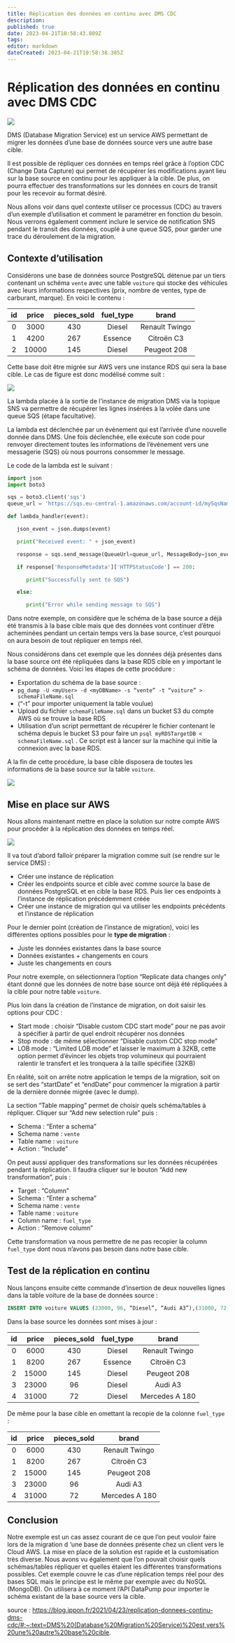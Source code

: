```yaml
---
title: Réplication des données en continu avec DMS CDC
description: 
published: true
date: 2023-04-21T10:58:43.809Z
tags: 
editor: markdown
dateCreated: 2023-04-21T10:58:38.385Z
---
```


# Réplication des données en continu avec DMS CDC


<img src="https://blog.ippon.fr/content/images/2021/03/amazonDMS.png">

DMS (Database Migration Service) est un service AWS permettant de migrer les données d’une base de données source vers une autre base cible.

Il est possible de répliquer ces données en temps réel grâce à l’option CDC (Change Data Capture) qui permet de récupérer les modifications ayant lieu sur la base source en continu pour les appliquer à la cible. De plus, on pourra effectuer des transformations sur les données en cours de transit pour les recevoir au format désiré.

Nous allons voir dans quel contexte utiliser ce processus (CDC) au travers d’un exemple d’utilisation et comment le paramétrer en fonction du besoin. Nous verrons également comment inclure le service de notification SNS pendant le transit des données, couplé à une queue SQS, pour garder une trace du déroulement de la migration.

## Contexte d’utilisation
Considérons une base de données source PostgreSQL détenue par un tiers contenant un schéma `vente` avec une table `voiture` qui stocke des véhicules avec leurs informations respectives (prix, nombre de ventes, type de carburant, marque). En voici le contenu :

|id|price|pieces_sold|fuel_type|brand|
|:--:|:--:|:--------:|:-------:|:---:|
|0|3000|430|Diesel|Renault Twingo|
|1|4200|267|Essence|Citroën C3|
|2|10000|145|Diesel|Peugeot 208|

Cette base doit être migrée sur AWS vers une instance RDS qui sera la base cible. Le cas de figure est donc modélisé comme suit :

<img src="https://blog.ippon.fr/content/images/2021/03/finalDMSSchema-3.png">

La lambda placée à la sortie de l’instance de migration DMS via la topique SNS va permettre de récupérer les lignes insérées à la volée dans une queue SQS (étape facultative).

La lambda est déclenchée par un événement qui est l’arrivée d’une nouvelle donnée dans DMS. Une fois déclenchée, elle exécute son code pour renvoyer directement toutes les informations de l’événement vers une messagerie (SQS) où nous pourrons consommer le message.

Le code de la lambda est le suivant :

```python
import json
import boto3

sqs = boto3.client('sqs')
queue_url = 'https://sqs.eu-central-1.amazonaws.com/account-id/mySqsName'

def lambda_handler(event):

   json_event = json.dumps(event)

   print("Received event: " + json_event)

   response = sqs.send_message(QueueUrl=queue_url, MessageBody=json_event)

   if response['ResponseMetadata']['HTTPStatusCode'] == 200:

      print("Successfully sent to SQS")

   else:

      print("Error while sending message to SQS")

```

Dans notre exemple, on considère que le schéma de la base source a déjà été transmis à la base cible mais que des données vont continuer d’être acheminées pendant un certain temps vers la base source, c’est pourquoi on aura besoin de tout répliquer en temps réel.

Nous considérons dans cet exemple que les données déjà présentes dans la base source ont été répliquées dans la base RDS cible en y important le schéma de données. Voici les étapes de cette procédure :

- Exportation du schéma de la base source :
- `pg_dump -U <myUser> -d <myDBName> -s “vente” -t “voiture” > schemaFileName.sql`
- (“-t” pour importer uniquement la table voulue)
- Upload du fichier `schemaFileName.sql` dans un bucket S3 du compte AWS où se trouve la base RDS
- Utilisation d’un script permettant de récupérer le fichier contenant le schéma depuis le bucket S3 pour faire un `psql myRDSTargetDB < schemaFileName.sql` . Ce script est à lancer sur la machine qui initie la connexion avec la base RDS.

A la fin de cette procédure, la base cible disposera de toutes les informations de la base source sur la table `voiture`.

<img src="https://blog.ippon.fr/content/images/2021/03/TransferSchema.png">

## Mise en place sur AWS
Nous allons maintenant mettre en place la solution sur notre compte AWS pour procéder à la réplication des données en temps réel.

<img src="https://blog.ippon.fr/content/images/2021/03/DataInTransitDMS-1.png">

Il va tout d’abord falloir préparer la migration comme suit (se rendre sur le service DMS) :

- Créer une instance de réplication
- Créer les endpoints source et cible avec comme source la base de données PostgreSQL et en cible la base RDS. Puis lier ces endpoints à l’instance de réplication précédemment créée
- Créer une instance de migration qui va utiliser les endpoints précédents et l’instance de réplication

Pour le dernier point (création de l’instance de migration), voici les différentes options possibles pour le **type de migration** :

- Juste les données existantes dans la base source
- Données existantes + changements en cours
- Juste les changements en cours

Pour notre exemple, on sélectionnera l’option “Replicate data changes only” étant donné que les données de notre base source ont déjà été répliquées à la cible pour notre table `voiture`.

Plus loin dans la création de l’instance de migration, on doit saisir les options pour CDC :

- Start mode : choisir “Disable custom CDC start mode” pour ne pas avoir à spécifier à partir de quel endroit récupérer nos données
- Stop mode : de même sélectionner “Disable custom CDC stop mode”
- LOB mode : “Limited LOB mode” et laisser le maximum à 32KB, cette option permet d’évincer les objets trop volumineux qui pourraient ralentir le transfert et les tronquera à la taille spécifiée (32KB)

En réalité, soit on arrête notre application le temps de la migration, soit on se sert des “startDate” et “endDate” pour commencer la migration à partir de la dernière donnée migrée (avec le dump).

La section “Table mapping” permet de choisir quels schéma/tables à répliquer. Cliquer sur “Add new selection rule” puis :

- Schema : “Enter a schema”
- Schema name : `vente`
- Table name : `voiture`
- Action : “Include”

On peut aussi appliquer des transformations sur les données récupérées pendant la réplication. Il faudra cliquer sur le bouton “Add new transformation”, puis :

- Target : “Column”
- Schema : “Enter a schema”
- Schema name : `vente`
- Table name : `voiture`
- Column name : `fuel_type`
- Action : “Remove column”

Cette transformation va nous permettre de ne pas recopier la column `fuel_type` dont nous n’avons pas besoin dans notre base cible.

## Test de la réplication en continu
Nous lançons ensuite cette commande d’insertion de deux nouvelles lignes dans la table voiture de la base de données source :

```sql
INSERT INTO voiture VALUES (23000, 96, “Diesel”, “Audi A3”),(31000, 72, “Diesel”, “Mercedes A 180”);
```

Dans la base source les données sont mises à jour :

|id|price|pieces_sold|fuel_type|brand|
|:--:|:--:|:--------:|:-------:|:---:|
|0|6000|430|Diesel|Renault Twingo|
|1|8200|267|Essence|Citroën C3|
|2|15000|145|Diesel|Peugeot 208|
|3|23000|96|Diesel|Audi A3|
|4|31000|72|Diesel|Mercedes A 180|

De même pour la base cible en omettant la recopie de la colonne `fuel_type` :

|id|price|pieces_sold|brand|
|:--:|:--:|:--------:|:---:|
|0|6000|430|Renault Twingo|
|1|8200|267|Citroën C3|
|2|15000|145|Peugeot 208|
|3|23000|96|Audi A3|
|4|31000|72|Mercedes A 180|

## Conclusion
Notre exemple est un cas assez courant de ce que l’on peut vouloir faire lors de la migration d ‘une base de données présente chez un client vers le Cloud AWS.
La mise en place de la solution est rapide et la customisation très diverse. Nous avons vu également que l’on pouvait choisir quels schémas/tables répliquer et quelles étaient les différentes transformations possibles.
Cet exemple couvre le cas d’une réplication temps réel pour des bases SQL mais le principe est le même par exemple avec du NoSQL (MongoDB). On utilisera à ce moment l’API DataPump pour importer le schéma existant de la base source vers la cible.

source : https://blog.ippon.fr/2021/04/23/replication-donnees-continu-dms-cdc/#:~:text=DMS%20(Database%20Migration%20Service)%20est,vers%20une%20autre%20base%20cible.